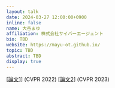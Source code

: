 ```yaml
---
layout: talk
date: 2024-03-27 12:00:00+0900
inline: false
name: 大谷まゆ
affiliation: 株式会社サイバーエージェント
bio: TBD
website: https://mayu-ot.github.io/
topic: TBD
abstract: TBD
display: true
---
```

[[論文1]](https://openaccess.thecvf.com/content/CVPR2022/html/Otani_Optimal_Correction_Cost_for_Object_Detection_Evaluation_CVPR_2022_paper.html) (CVPR 2022) [[論文2]](https://openaccess.thecvf.com/content/CVPR2023/html/Otani_Toward_Verifiable_and_Reproducible_Human_Evaluation_for_Text-to-Image_Generation_CVPR_2023_paper.html) (CVPR 2023)
